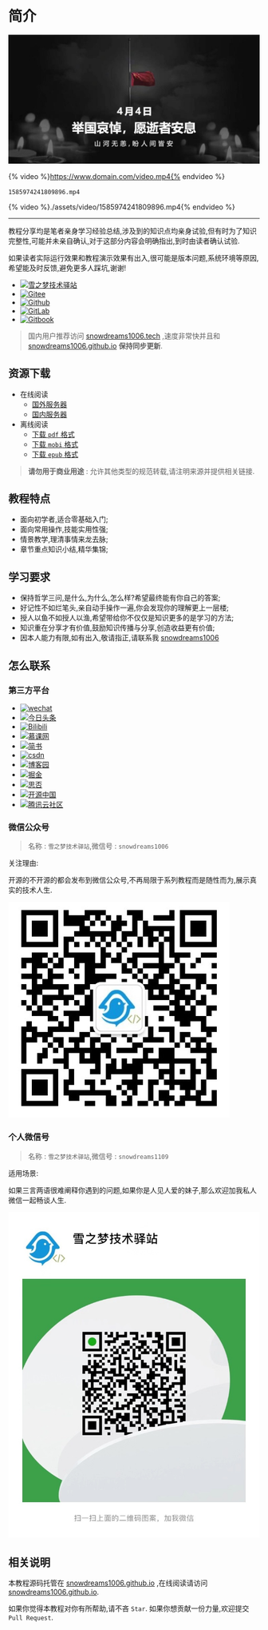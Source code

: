 # 简介 

![mourn.jpg](./assets/image/mourn.jpg)

{% video %}https://www.domain.com/video.mp4{% endvideo %}

```
1585974241809896.mp4
```

{% video %}./assets/video/1585974241809896.mp4{% endvideo %}

---



教程分享均是笔者亲身学习经验总结,涉及到的知识点均亲身试验,但有时为了知识完整性,可能并未亲自确认,对于这部分内容会明确指出,到时由读者确认试验.

如果读者实际运行效果和教程演示效果有出入,很可能是版本问题,系统环境等原因,希望能及时反馈,避免更多人踩坑,谢谢!

- [![雪之梦技术驿站](https://img.shields.io/badge/雪之梦技术驿站-snowdreams1006.tech-brightgreen.svg)](https://snowdreams1006.tech/)
- [![Gitee](https://img.shields.io/badge/Gitee-snowdreams1006.gitee.io-brightgreen.svg)](https://snowdreams1006.gitee.io/)
- [![Github](https://img.shields.io/badge/Github-snowdreams1006.github.io-brightgreen.svg)](https://snowdreams1006.github.io/)
- [![GitLab](https://img.shields.io/badge/GitLab-snowdreams1006.gitlab.io-brightgreen.svg)](https://snowdreams1006.gitlab.io/)
- [![Gitbook](https://img.shields.io/badge/Gitbook-snowdreams1006.gitbook.io-brightgreen.svg)](https://snowdreams1006.gitbook.io/)

> 国内用户推荐访问 [snowdreams1006.tech](https://snowdreams1006.tech/) ,速度非常快并且和 [snowdreams1006.github.io](https://snowdreams1006.github.io/) **保持同步更新**.

## 资源下载

- 在线阅读
    + [国外服务器](https://snowdreams1006.github.io/)
    + [国内服务器](https://www.snowdreams1006.tech/)
- 离线阅读
    - [下载 `pdf` 格式](./assets/output/snowdreams1006.pdf)
    - [下载 `mobi` 格式](./assets/output/snowdreams1006.epub)
    - [下载 `epub` 格式](./assets/output/snowdreams1006.mobi)

> **请勿用于商业用途** : 允许其他类型的规范转载,请注明来源并提供相关链接.

## 教程特点

- 面向初学者,适合零基础入门;
- 面向常用操作,技能实用性强;
- 情景教学,理清事情来龙去脉;
- 章节重点知识小结,精华集锦;

## 学习要求

- 保持哲学三问,是什么,为什么,怎么样?希望最终能有你自己的答案;
- 好记性不如烂笔头,亲自动手操作一遍,你会发现你的理解更上一层楼;
- 授人以鱼不如授人以渔,希望带给你不仅仅是知识更多的是学习的方法;
- 知识重在分享才有价值,鼓励知识传播与分享,创造收益更有价值;
- 因本人能力有限,如有出入,敬请指正,请联系我 [snowdreams1006](https://github.com/snowdreams1006/)

## 怎么联系

### 第三方平台

- [![wechat](https://img.shields.io/badge/%E5%BE%AE%E4%BF%A1%E5%85%AC%E4%BC%97%E5%8F%B7-%E9%9B%AA%E4%B9%8B%E6%A2%A6%E6%8A%80%E6%9C%AF%E9%A9%BF%E7%AB%99-brightgreen.svg)](https://snowdreams1006.github.io/snowdreams1006-wechat-public.jpeg)
- [![今日头条](https://img.shields.io/badge/%E4%BB%8A%E6%97%A5%E5%A4%B4%E6%9D%A1-%E9%9B%AA%E4%B9%8B%E6%A2%A6%E6%8A%80%E6%9C%AF%E9%A9%BF%E7%AB%99-brightgreen.svg)](https://www.toutiao.com/c/user/86185341500/#mid=1624534658539532)
- [![Bilibili](https://img.shields.io/badge/Bilibili-%E9%9B%AA%E4%B9%8B%E6%A2%A6%E6%8A%80%E6%9C%AF%E9%A9%BF%E7%AB%99-brightgreen.svg)](https://space.bilibili.com/236627025)
- [![慕课网](https://img.shields.io/badge/%E6%85%95%E8%AF%BE%E7%BD%91-%E9%9B%AA%E4%B9%8B%E6%A2%A6%E6%8A%80%E6%9C%AF%E9%A9%BF%E7%AB%99-brightgreen.svg)](https://www.imooc.com/u/5224488/articles)
- [![简书](https://img.shields.io/badge/%E7%AE%80%E4%B9%A6-%E9%9B%AA%E4%B9%8B%E6%A2%A6%E6%8A%80%E6%9C%AF%E9%A9%BF%E7%AB%99-brightgreen.svg)](https://www.jianshu.com/u/577b0d76ab87)
- [![csdn](https://img.shields.io/badge/csdn-%E9%9B%AA%E4%B9%8B%E6%A2%A6%E6%8A%80%E6%9C%AF%E9%A9%BF%E7%AB%99-brightgreen.svg)](https://snowdreams1006.blog.csdn.net/)
- [![博客园](https://img.shields.io/badge/%E5%8D%9A%E5%AE%A2%E5%9B%AD-%E9%9B%AA%E4%B9%8B%E6%A2%A6%E6%8A%80%E6%9C%AF%E9%A9%BF%E7%AB%99-brightgreen.svg)](https://www.cnblogs.com/snowdreams1006/)
- [![掘金](https://img.shields.io/badge/%E6%8E%98%E9%87%91-%E9%9B%AA%E4%B9%8B%E6%A2%A6%E6%8A%80%E6%9C%AF%E9%A9%BF%E7%AB%99-brightgreen.svg)](https://juejin.im/user/582d5cb667f356006331e586)
- [![思否](https://img.shields.io/badge/%E6%80%9D%E5%90%A6-%E9%9B%AA%E4%B9%8B%E6%A2%A6%E6%8A%80%E6%9C%AF%E9%A9%BF%E7%AB%99-brightgreen.svg)](https://segmentfault.com/u/snowdreams1006)
- [![开源中国](https://img.shields.io/badge/%E5%BC%80%E6%BA%90%E4%B8%AD%E5%9B%BD-%E9%9B%AA%E4%B9%8B%E6%A2%A6%E6%8A%80%E6%9C%AF%E9%A9%BF%E7%AB%99-brightgreen.svg)](https://my.oschina.net/snowdreams1006)
- [![腾讯云社区](https://img.shields.io/badge/%E8%85%BE%E8%AE%AF%E4%BA%91%E7%A4%BE%E5%8C%BA-%E9%9B%AA%E4%B9%8B%E6%A2%A6%E6%8A%80%E6%9C%AF%E9%A9%BF%E7%AB%99-brightgreen.svg)](https://cloud.tencent.com/developer/user/2952369/activities)

### 微信公众号 

> 名称 : `雪之梦技术驿站`,微信号 : `snowdreams1006` 

关注理由:

开源的不开源的都会发布到微信公众号,不再局限于系列教程而是随性而为,展示真实的技术人生.

![snowdreams1006-wechat-public.jpeg](snowdreams1006-wechat-public.jpeg)

### 个人微信号

> 名称 : `雪之梦技术驿站`,微信号 : `snowdreams1109`

适用场景:

如果三言两语很难阐释你遇到的问题,如果你是人见人爱的妹子,那么欢迎加我私人微信一起畅谈人生.

![snowdreams1109-wechat-private.jpg](snowdreams1109-wechat-private.jpg)

## 相关说明

本教程源码托管在 [snowdreams1006.github.io](https://github.com/snowdreams1006/snowdreams1006.github.io) ,在线阅读请访问 [snowdreams1006.github.io](http://snowdreams1006.github.io/).

如果你觉得本教程对你有所帮助,请不吝 `Star`.
如果你想贡献一份力量,欢迎提交 `Pull Request`.